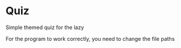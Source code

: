 # Quiz
Simple themed quiz for the lazy

For the program to work correctly, you need to change the file paths
